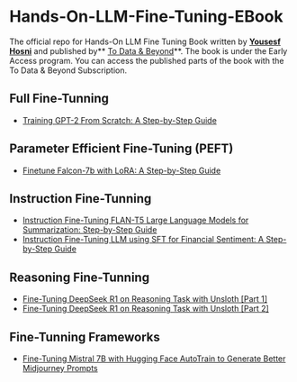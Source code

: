 # Hands-On-LLM-Fine-Tuning-EBook
The official repo for Hands-On LLM Fine Tuning Book written by **[Yousesf Hosni](https://www.linkedin.com/in/youssef-hosni-b2960b135/)** and published by** [To Data & Beyond](https://youssefh.substack.com/)**. The book is under the Early Access program. You can access the published parts of the book with the To Data & Beyond Subscription.

## Full Fine-Tunning ##
* [Training GPT-2 From Scratch: A Step-by-Step Guide](https://open.substack.com/pub/youssefh/p/training-gpt-2-from-scratch-a-step?r=1sqbmi&utm_campaign=post&utm_medium=web&showWelcomeOnShare=false)

## Parameter Efficient Fine-Tuning (PEFT) ## 
* [Finetune Falcon-7b with LoRA: A Step-by-Step Guide](https://open.substack.com/pub/youssefh/p/finetune-falcon-7b-with-lora-a-step?r=1sqbmi&utm_campaign=post&utm_medium=web&showWelcomeOnShare=false)

## Instruction Fine-Tunning ##
* [Instruction Fine-Tuning FLAN-T5 Large Language Models for Summarization: Step-by-Step Guide](https://open.substack.com/pub/youssefh/p/finetune-falcon-7b-with-lora-a-step?r=1sqbmi&utm_campaign=post&utm_medium=web&showWelcomeOnShare=false)
* [Instruction Fine-Tuning LLM using SFT for Financial Sentiment: A Step-by-Step Guide](https://open.substack.com/pub/youssefh/p/instruction-fine-tuning-llm-using?r=1sqbmi&utm_campaign=post&utm_medium=web&showWelcomeOnShare=false)

## Reasoning Fine-Tunning ##
* [Fine-Tuning DeepSeek R1 on Reasoning Task with Unsloth [Part 1]](https://open.substack.com/pub/youssefh/p/fine-tuning-deepseek-r1-on-reasoning?r=1sqbmi&utm_campaign=post&utm_medium=web&showWelcomeOnShare=false)
* [Fine-Tuning DeepSeek R1 on Reasoning Task with Unsloth [Part 2]](https://open.substack.com/pub/youssefh/p/fine-tuning-deepseek-r1-on-reasoning-2d2?r=1sqbmi&utm_campaign=post&utm_medium=web&showWelcomeOnShare=false)
  
## Fine-Tunning Frameworks ##
* [Fine-Tuning Mistral 7B with Hugging Face AutoTrain to Generate Better Midjourney Prompts](https://open.substack.com/pub/youssefh/p/fine-tuning-mistral-7b-with-hugging?r=1sqbmi&utm_campaign=post&utm_medium=web&showWelcomeOnShare=false)

